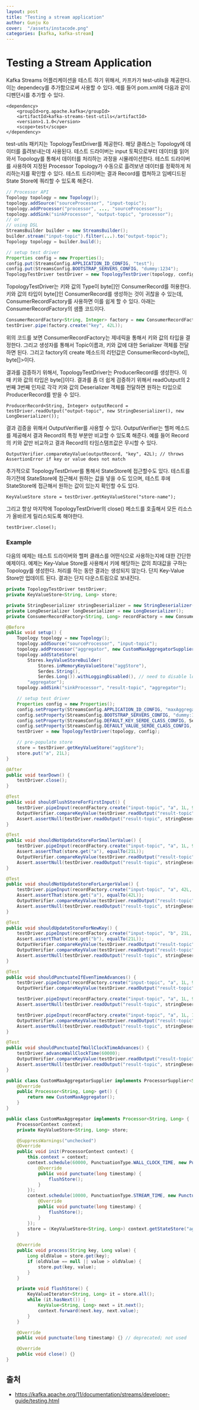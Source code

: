 ```yaml
---
layout: post
title: "Testing a stream application" 
author: Gunju Ko
cover:  "/assets/instacode.png" 
categories: [kafka, kafka-stream]
---
```


# Testing a Stream Application

Kafka Streams 어플리케이션을 테스트 하기 위해서, 카프카가 test-utils을 제공한다. 이는 dependecy를 추가함으로써 사용할 수 있다. 예를 들어 pom.xml에 다음과 같이 디펜던시를 추가할 수 있다.

```
<dependency>
    <groupId>org.apache.kafka</groupId>
    <artifactId>kafka-streams-test-utils</artifactId>
    <version>1.1.0</version>
    <scope>test</scope>
</dependency>
```

test-utils 패키지는 TopologyTestDriver를 제공한다. 해당 클래스는 Topology에 데이터를 흘려보내는데 사용된다. 테스트 드라이버는 input 토픽으로부터 데이터를 읽어와서 Topology를 통해서 데이터를 처리하는 과정을 시뮬레이션한다. 테스트 드라이버를 사용하여 지정된 Processor Topology가 수동으로 흘려보낸 데이터를 정확하게 처리하는지를 확인할 수 있다. 테스트 드라이버는 결과 Record를 캡쳐하고 임베디드된 State Store에 쿼리할 수 있도록 해준다.

``` java
// Processor API
Topology topology = new Topology();
topology.addSource("sourceProcessor", "input-topic");
topology.addProcessor("processor", ..., "sourceProcessor");
topology.addSink("sinkProcessor", "output-topic", "processor");
// or
// using DSL
StreamsBuilder builder = new StreamsBuilder();
builder.stream("input-topic").filter(...).to("output-topic");
Topology topology = builder.build();

// setup test driver
Properties config = new Properties();
config.put(StreamsConfig.APPLICATION_ID_CONFIG, "test");
config.put(StreamsConfig.BOOTSTRAP_SERVERS_CONFIG, "dummy:1234");
TopologyTestDriver testDriver = new TopologyTestDriver(topology, config);    
```

TopologyTestDriver는 키와 값의 Type이 byte[]인 ConsumerRecord를 허용한다. 키와 값의 타입이 byte[]인 ConsumerRecord를 생성하는 것이 귀찮을 수 있는데, ConsumerRecordFactory를 사용하면 이를 쉽게 할 수 있다. 아래는 ConsumerRecordFactory의 샘플 코드이다.

``` java
ConsumerRecordFactory<String, Integer> factory = new ConsumerRecordFactory<>("input-topic", new StringSerializer(), new IntegerSerializer());
testDriver.pipe(factory.create("key", 42L));
```

위의 코드를 보면 ConsumerRecordFactory는 제네릭을 통해서 키와 값의 타입을 결정한다. 그리고 생성자를 통해서 Topic이름과, 키와 값에 대한 Serializer 객체를 전달하면 된다. 그리고 factory의 create 메소드의 리턴값은 ConsumerRecord<byte[], byte[]>이다. 

결과를 검증하기 위해서, TopologyTestDriver는 ProducerRecord를 생성한다. 이 때 키와 값의 타입은 byte[]이다. 결과를 좀 더 쉽게 검증하기 위해서 readOutput의 2번째 3번째 인자로 각각 키와 값의 Deserializer 객체를 전달하면 원하는 타입으로 ProducerRecord를 받을 수 있다.

```
ProducerRecord<String, Integer> outputRecord = testDriver.readOutput("output-topic", new StringDeserializer(), new LongDeserializer());
```

결과 검증을 위해서 OutputVerifier를 사용할 수 있다.  OutputVerifier는 헬퍼 메소드를 제공해서 결과 Record의 특정 부분만 비교할 수 있도록 해준다.  예를 들어 Record의 키와 값만 비교하고 결과 Record의 타임스탬프값은 무시할 수 있다. 

```
OutputVerifier.compareKeyValue(outputRecord, "key", 42L); // throws AssertionError if key or value does not match
```

추가적으로 TopologyTestDriver를 통해서 StateStore에 접근할수도 있다. 테스트를 하기전에 StateStore에 접근해서 원하는 값을 넣을 수도 있으며, 테스트 후에 StateStore에 접근해서 원하는 값이 있는지 확인할 수도 있다.

```
KeyValueStore store = testDriver.getKeyValueStore("store-name");
```

그리고 항상 마지막에 TopologyTestDriver의 close() 메소드를 호출해서 모든 리소스가 올바르게 릴리스되도록 해야한다.
 
```
testDriver.close();
```

### Example

다음의 예제는 테스트 드라이버와 헬퍼 클래스를 어떤식으로 사용하는지에 대한 간단한 예제이다. 예제는 Key-Value Store를 사용해서 키에 해당하는 값의 최대값을 구하는 Topology를 생성한다. 처리를 하는 동안 결과는 생성되지 않는다. 단지 Key-Value Store만 업데이트 된다. 결과는 단지 다운스트림으로 보내진다.

``` java
private TopologyTestDriver testDriver;
private KeyValueStore<String, Long> store;

private StringDeserializer stringDeserializer = new StringDeserializer();
private LongDeserializer longDeserializer = new LongDeserializer();
private ConsumerRecordFactory<String, Long> recordFactory = new ConsumerRecordFactory<>(new StringSerializer(), new LongSerializer());

@Before
public void setup() {
    Topology topology = new Topology();
    topology.addSource("sourceProcessor", "input-topic");
    topology.addProcessor("aggregator", new CustomMaxAggregatorSupplier(), "sourceProcessor");
    topology.addStateStore(
        Stores.keyValueStoreBuilder(
            Stores.inMemoryKeyValueStore("aggStore"),
            Serdes.String(),
            Serdes.Long()).withLoggingDisabled(), // need to disable logging to allow store pre-populating
        "aggregator");
    topology.addSink("sinkProcessor", "result-topic", "aggregator");

    // setup test driver
    Properties config = new Properties();
    config.setProperty(StreamsConfig.APPLICATION_ID_CONFIG, "maxAggregation");
    config.setProperty(StreamsConfig.BOOTSTRAP_SERVERS_CONFIG, "dummy:1234");
    config.setProperty(StreamsConfig.DEFAULT_KEY_SERDE_CLASS_CONFIG, Serdes.String().getClass().getName());
    config.setProperty(StreamsConfig.DEFAULT_VALUE_SERDE_CLASS_CONFIG, Serdes.Long().getClass().getName());
    testDriver = new TopologyTestDriver(topology, config);

    // pre-populate store
    store = testDriver.getKeyValueStore("aggStore");
    store.put("a", 21L);
}

@After
public void tearDown() {
    testDriver.close();
}

@Test
public void shouldFlushStoreForFirstInput() {
    testDriver.pipeInput(recordFactory.create("input-topic", "a", 1L, 9999L));
    OutputVerifier.compareKeyValue(testDriver.readOutput("result-topic", stringDeserializer, longDeserializer), "a", 21L);
    Assert.assertNull(testDriver.readOutput("result-topic", stringDeserializer, longDeserializer));
}

@Test
public void shouldNotUpdateStoreForSmallerValue() {
    testDriver.pipeInput(recordFactory.create("input-topic", "a", 1L, 9999L));
    Assert.assertThat(store.get("a"), equalTo(21L));
    OutputVerifier.compareKeyValue(testDriver.readOutput("result-topic", stringDeserializer, longDeserializer), "a", 21L);
    Assert.assertNull(testDriver.readOutput("result-topic", stringDeserializer, longDeserializer));
}

@Test
public void shouldNotUpdateStoreForLargerValue() {
    testDriver.pipeInput(recordFactory.create("input-topic", "a", 42L, 9999L));
    Assert.assertThat(store.get("a"), equalTo(42L));
    OutputVerifier.compareKeyValue(testDriver.readOutput("result-topic", stringDeserializer, longDeserializer), "a", 42L);
    Assert.assertNull(testDriver.readOutput("result-topic", stringDeserializer, longDeserializer));
}

@Test
public void shouldUpdateStoreForNewKey() {
    testDriver.pipeInput(recordFactory.create("input-topic", "b", 21L, 9999L));
    Assert.assertThat(store.get("b"), equalTo(21L));
    OutputVerifier.compareKeyValue(testDriver.readOutput("result-topic", stringDeserializer, longDeserializer), "a", 21L);
    OutputVerifier.compareKeyValue(testDriver.readOutput("result-topic", stringDeserializer, longDeserializer), "b", 21L);
    Assert.assertNull(testDriver.readOutput("result-topic", stringDeserializer, longDeserializer));
}

@Test
public void shouldPunctuateIfEvenTimeAdvances() {
    testDriver.pipeInput(recordFactory.create("input-topic", "a", 1L, 9999L));
    OutputVerifier.compareKeyValue(testDriver.readOutput("result-topic", stringDeserializer, longDeserializer), "a", 21L);

    testDriver.pipeInput(recordFactory.create("input-topic", "a", 1L, 9999L));
    Assert.assertNull(testDriver.readOutput("result-topic", stringDeserializer, longDeserializer));

    testDriver.pipeInput(recordFactory.create("input-topic", "a", 1L, 10000L));
    OutputVerifier.compareKeyValue(testDriver.readOutput("result-topic", stringDeserializer, longDeserializer), "a", 21L);
    Assert.assertNull(testDriver.readOutput("result-topic", stringDeserializer, longDeserializer));
}

@Test
public void shouldPunctuateIfWallClockTimeAdvances() {
    testDriver.advanceWallClockTime(60000);
    OutputVerifier.compareKeyValue(testDriver.readOutput("result-topic", stringDeserializer, longDeserializer), "a", 21L);
    Assert.assertNull(testDriver.readOutput("result-topic", stringDeserializer, longDeserializer));
}

public class CustomMaxAggregatorSupplier implements ProcessorSupplier<String, Long> {
    @Override
    public Processor<String, Long> get() {
        return new CustomMaxAggregator();
    }
}

public class CustomMaxAggregator implements Processor<String, Long> {
    ProcessorContext context;
    private KeyValueStore<String, Long> store;

    @SuppressWarnings("unchecked")
    @Override
    public void init(ProcessorContext context) {
        this.context = context;
        context.schedule(60000, PunctuationType.WALL_CLOCK_TIME, new Punctuator() {
            @Override
            public void punctuate(long timestamp) {
                flushStore();
            }
        });
        context.schedule(10000, PunctuationType.STREAM_TIME, new Punctuator() {
            @Override
            public void punctuate(long timestamp) {
                flushStore();
            }
        });
        store = (KeyValueStore<String, Long>) context.getStateStore("aggStore");
    }

    @Override
    public void process(String key, Long value) {
        Long oldValue = store.get(key);
        if (oldValue == null || value > oldValue) {
            store.put(key, value);
        }
    }

    private void flushStore() {
        KeyValueIterator<String, Long> it = store.all();
        while (it.hasNext()) {
            KeyValue<String, Long> next = it.next();
            context.forward(next.key, next.value);
        }
    }

    @Override
    public void punctuate(long timestamp) {} // deprecated; not used

    @Override
    public void close() {}
}
```

## 출처
* https://kafka.apache.org/11/documentation/streams/developer-guide/testing.html
